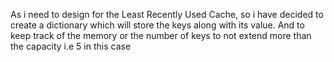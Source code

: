 As i need to design for the Least Recently Used Cache, so i have decided to create a dictionary which will store the keys along with its value. And to keep track of the memory or the number of keys to not extend more than the capacity i.e 5 in this case
